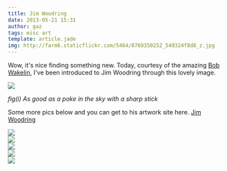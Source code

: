 ```yaml
---
title: Jim Woodring 
date: 2013-05-21 15:31
author: gaz
tags: misc art
template: article.jade
img: http://farm6.staticflickr.com/5464/8769350252_549324f8d8_z.jpg
---
```


Wow, it's nice finding something new. Today, courtesy of the amazing [Bob Wakelin](https://www.facebook.com/pages/Bob-Wakelin-Games-Artwork/107350556003354), I've been introduced to Jim Woodring through this lovely image.

<div class='middle'>
<img src='http://farm6.staticflickr.com/5464/8769350252_549324f8d8_z.jpg'>
<p style="font-style: italic">fig(i) As good as a poke in the sky with a sharp stick</p>
</div>

Some more pics below and you can get to his artwork site here. [Jim Woodring ](http://www.jimwoodring.com/artwork/gallery/)

<div class='middle'>

<img src='http://www.jimwoodring.com/wp-content/uploads/GLENDALE.jpg'>
<br>
<img src='http://www.jimwoodring.com/wp-content/uploads/Vher-Umst-Pknipfer.jpg'>
<br>
<img src='http://www.jimwoodring.com/wp-content/uploads/14Pushpaw.jpg'>
<br>
<img src='http://www.jimwoodring.com/wp-content/uploads/5Moleskine.jpg'>
<br>
<img src='http://www.jimwoodring.com/wp-content/uploads/Pleased-as-Punch.jpg'>
</div>
